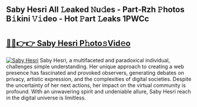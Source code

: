 ## Saby Hesri All 𝙻eaked 𝙽u𝚍es - Part-Rzh 𝙿hotos B𝚒kini 𝚅𝚒deo - Hot 𝙿art 𝙻eaks 1PWCc

# <h2><a href="http://ld2oxim.urlbe.top/?page=Saby+Hesri">🔗🔗👉👉 Saby Hesri P𝚑oto𝚜Vid𝚎o</a></h2>

[![Saby Hesri](https://i.imgur.com/eBuTRDB.gif)](http://ld2oxim.urlbe.top/?page=Saby+Hesri)
Saby Hesri, a multifaceted and paradoxical individual, challenges simple understanding. Her unique approach to creating a web presence has fascinated and provoked observers, generating debates on privacy, artistic expression, and the complexities of digital societies. Despite the uncertainty of her next actions, her impact on the virtual community is profound. With an unwavering spirit and undeniable allure, Saby Hesri reach in the digital universe is limitless.
